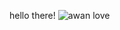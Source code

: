 hello there!
![awan love](https://user-images.githubusercontent.com/128229096/226109888-3ff9b912-d294-4117-9e72-7f9eb1e1b433.jpg)
